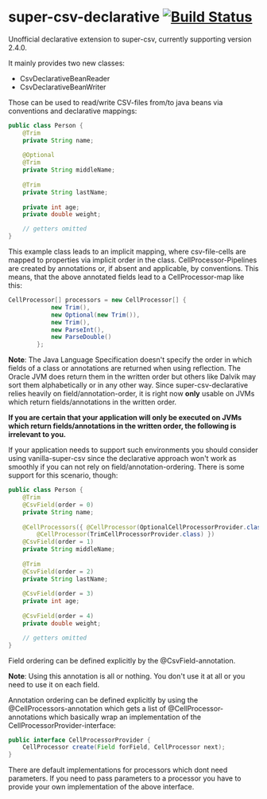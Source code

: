 # super-csv-declarative [![Build Status](https://travis-ci.org/dkschlos/super-csv-declarative.svg?branch=master)](https://travis-ci.org/dkschlos/super-csv-declarative)

Unofficial declarative extension to super-csv, currently supporting version 2.4.0.

It mainly provides two new classes:
- CsvDeclarativeBeanReader
- CsvDeclarativeBeanWriter

Those can be used to read/write CSV-files from/to java beans via conventions and declarative mappings:

```Java
public class Person {
	@Trim
	private String name;
	
	@Optional
	@Trim
	private String middleName;
	
	@Trim
	private String lastName;
	
	private int age;
	private double weight;

	// getters omitted
}
```

This example class leads to an implicit mapping, where csv-file-cells are mapped to properties via implicit order in the class.
CellProcessor-Pipelines are created by annotations or, if absent and applicable, by conventions.
This means, that the above annotated fields lead to a CellProcessor-map like this:

```Java
CellProcessor[] processors = new CellProcessor[] {
			new Trim(),
			new Optional(new Trim()),
			new Trim(),
			new ParseInt(),
			new ParseDouble()	
		};
```

**Note**: The Java Language Specification doesn't specify the order in which fields of a class or annotations are returned when using reflection. The Oracle JVM does return them in the written order but others like Dalvik may sort them alphabetically or in any other way.
Since super-csv-declarative relies heavily on field/annotation-order, it is right now **only** usable on JVMs which return fields/annotations in the written order.

**If you are certain that your application will only be executed on JVMs which return fields/annotations in the written order, the following is irrelevant to you.**

If your application needs to support such environments you should consider using vanilla-super-csv since the declarative approach won't work as smoothly if you can not rely on field/annotation-ordering.
There is some support for this scenario, though:

```Java
public class Person {
	@Trim
	@CsvField(order = 0)
	private String name;
	
	@CellProcessors({ @CellProcessor(OptionalCellProcessorProvider.class),
		@CellProcessor(TrimCellProcessorProvider.class) })
	@CsvField(order = 1)
	private String middleName;
	
	@Trim
	@CsvField(order = 2)
	private String lastName;
	
	@CsvField(order = 3)
	private int age;
	
	@CsvField(order = 4)
	private double weight;

	// getters omitted
}
```

Field ordering can be defined explicitly by the @CsvField-annotation.

**Note**: Using this annotation is all or nothing. You don't use it at all or you need to use it on each field.

Annotation ordering can be defined explicitly by using the @CellProcessors-annotation which gets a list of @CellProcessor-annotations which basically wrap an implementation of the CellProcessorProvider-interface:


```Java
public interface CellProcessorProvider {
	CellProcessor create(Field forField, CellProcessor next);
}
```

There are default implementations for processors which dont need parameters. If you need to pass parameters to a processor you have to provide your own implementation of the above interface.

